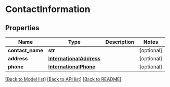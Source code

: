 # ContactInformation

## Properties
Name | Type | Description | Notes
------------ | ------------- | ------------- | -------------
**contact_name** | **str** |  | [optional] 
**address** | [**InternationalAddress**](InternationalAddress.md) |  | [optional] 
**phone** | [**InternationalPhone**](InternationalPhone.md) |  | [optional] 

[[Back to Model list]](../README.md#documentation-for-models) [[Back to API list]](../README.md#documentation-for-api-endpoints) [[Back to README]](../README.md)


